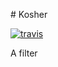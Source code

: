 # Kosher

[![travis](http://travis-ci.org/hakanensari/kosher.png)](http://travis-ci.org/hakanensari/kosher)

A filter
